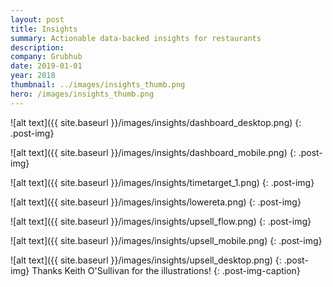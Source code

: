 ```yaml
---
layout: post
title: Insights
summary: Actionable data-backed insights for restaurants
description: 
company: Grubhub
date: 2019-01-01
year: 2018
thumbnail: ../images/insights_thumb.png 
hero: /images/insights_thumb.png 
---
```

![alt text]({{ site.baseurl }}/images/insights/dashboard_desktop.png)
{: .post-img}

![alt text]({{ site.baseurl }}/images/insights/dashboard_mobile.png)
{: .post-img}

![alt text]({{ site.baseurl }}/images/insights/timetarget_1.png)
{: .post-img}

![alt text]({{ site.baseurl }}/images/insights/lowereta.png)
{: .post-img}

![alt text]({{ site.baseurl }}/images/insights/upsell_flow.png)
{: .post-img}

![alt text]({{ site.baseurl }}/images/insights/upsell_mobile.png)
{: .post-img}

![alt text]({{ site.baseurl }}/images/insights/upsell_desktop.png)
{: .post-img}
Thanks Keith O'Sullivan for the illustrations!
{: .post-img-caption}